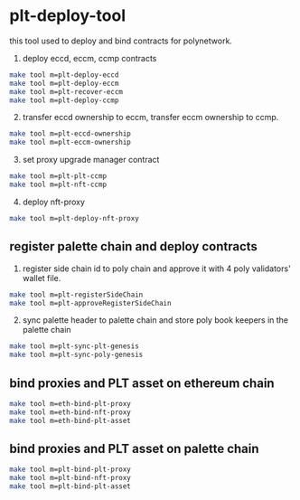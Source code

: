 # plt-deploy-tool

this tool used to deploy and bind contracts for polynetwork.

1. deploy eccd, eccm, ccmp contracts
```bash
make tool m=plt-deploy-eccd
make tool m=plt-deploy-eccm
make tool m=plt-recover-eccm
make tool m=plt-deploy-ccmp
```

2. transfer eccd ownership to eccm, transfer eccm ownership to ccmp.
```bash
make tool m=plt-eccd-ownership
make tool m=plt-eccm-ownership
```

3. set proxy upgrade manager contract
```bash
make tool m=plt-plt-ccmp
make tool m=plt-nft-ccmp
```

4. deploy nft-proxy
```bash
make tool m=plt-deploy-nft-proxy
```

## register palette chain and deploy contracts
1. register side chain id to poly chain and approve it with 4 poly validators' wallet file.
```bash
make tool m=plt-registerSideChain
make tool m=plt-approveRegisterSideChain
```

2. sync palette header to palette chain and store poly book keepers in the palette chain
```bash
make tool m=plt-sync-plt-genesis
make tool m=plt-sync-poly-genesis
```

## bind proxies and PLT asset on ethereum chain
```bash
make tool m=eth-bind-plt-proxy
make tool m=eth-bind-nft-proxy
make tool m=eth-bind-plt-asset
```

## bind proxies and PLT asset on palette chain
```bash
make tool m=plt-bind-plt-proxy
make tool m=plt-bind-nft-proxy
make tool m=plt-bind-plt-asset
```
